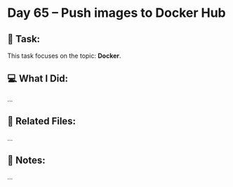 # Day 65 – Push images to Docker Hub

## 🔧 Task:
This task focuses on the topic: **Docker**.

## 💻 What I Did:
...

## 🔗 Related Files:
...

## 📝 Notes:
...
